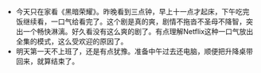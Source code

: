 - 今天只在家看《黑暗荣耀》。昨晚看到三点钟，早上十一点才起床，下午吃完饭继续看，一口气给看完了。这个剧是真的爽，剧情不拖沓不圣母不降智，突出一个畅快淋漓。好久看没有这么爽的剧了。有点理解Netflix这种一口气放出全集的模式，这么受欢迎的原因了。
- 明天第一天不上班了，还是有点犹豫。准备中午过去还电脑，顺便把升降桌带回来，就算结束了。